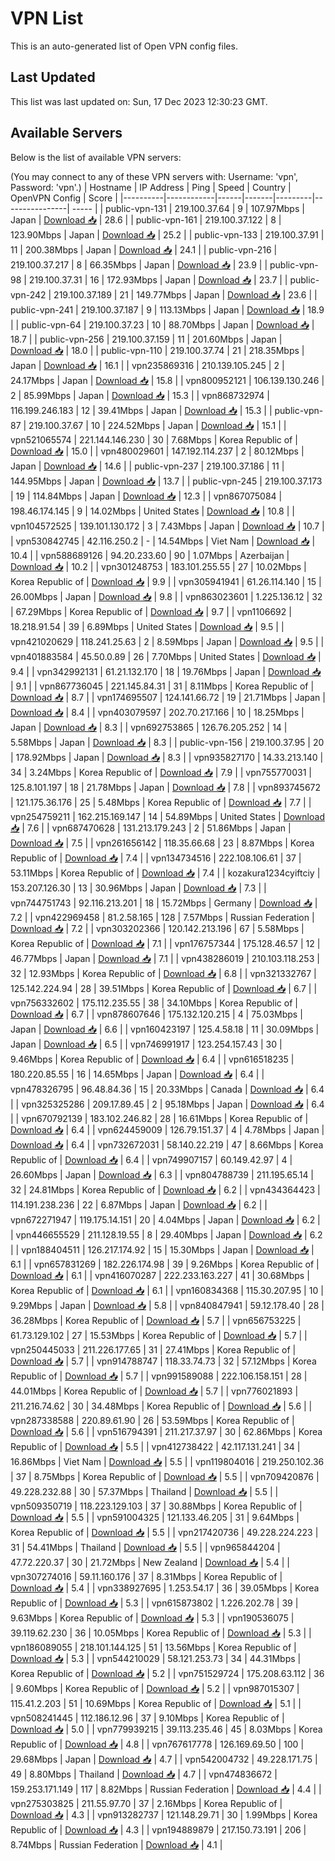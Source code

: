# VPN List

This is an auto-generated list of Open VPN config files.

## Last Updated

This list was last updated on: Sun, 17 Dec 2023 12:30:23 GMT.

## Available Servers

Below is the list of available VPN servers:

(You may connect to any of these VPN servers with: Username: 'vpn', Password: 'vpn'.)
| Hostname | IP Address | Ping | Speed | Country | OpenVPN Config | Score |
|----------|------------|------|-------|---------|----------------| ----- |
| public-vpn-131 | 219.100.37.64 | 9 | 107.97Mbps | Japan | [Download 📥](./configs/server_0_JP.ovpn) | 28.6 |
| public-vpn-161 | 219.100.37.122 | 8 | 123.90Mbps | Japan | [Download 📥](./configs/server_1_JP.ovpn) | 25.2 |
| public-vpn-133 | 219.100.37.91 | 11 | 200.38Mbps | Japan | [Download 📥](./configs/server_2_JP.ovpn) | 24.1 |
| public-vpn-216 | 219.100.37.217 | 8 | 66.35Mbps | Japan | [Download 📥](./configs/server_3_JP.ovpn) | 23.9 |
| public-vpn-98 | 219.100.37.31 | 16 | 172.93Mbps | Japan | [Download 📥](./configs/server_4_JP.ovpn) | 23.7 |
| public-vpn-242 | 219.100.37.189 | 21 | 149.77Mbps | Japan | [Download 📥](./configs/server_5_JP.ovpn) | 23.6 |
| public-vpn-241 | 219.100.37.187 | 9 | 113.13Mbps | Japan | [Download 📥](./configs/server_6_JP.ovpn) | 18.9 |
| public-vpn-64 | 219.100.37.23 | 10 | 88.70Mbps | Japan | [Download 📥](./configs/server_7_JP.ovpn) | 18.7 |
| public-vpn-256 | 219.100.37.159 | 11 | 201.60Mbps | Japan | [Download 📥](./configs/server_8_JP.ovpn) | 18.0 |
| public-vpn-110 | 219.100.37.74 | 21 | 218.35Mbps | Japan | [Download 📥](./configs/server_9_JP.ovpn) | 16.1 |
| vpn235869316 | 210.139.105.245 | 2 | 24.17Mbps | Japan | [Download 📥](./configs/server_10_JP.ovpn) | 15.8 |
| vpn800952121 | 106.139.130.246 | 2 | 85.99Mbps | Japan | [Download 📥](./configs/server_11_JP.ovpn) | 15.3 |
| vpn868732974 | 116.199.246.183 | 12 | 39.41Mbps | Japan | [Download 📥](./configs/server_12_JP.ovpn) | 15.3 |
| public-vpn-87 | 219.100.37.67 | 10 | 224.52Mbps | Japan | [Download 📥](./configs/server_13_JP.ovpn) | 15.1 |
| vpn521065574 | 221.144.146.230 | 30 | 7.68Mbps | Korea Republic of | [Download 📥](./configs/server_14_KR.ovpn) | 15.0 |
| vpn480029601 | 147.192.114.237 | 2 | 80.12Mbps | Japan | [Download 📥](./configs/server_15_JP.ovpn) | 14.6 |
| public-vpn-237 | 219.100.37.186 | 11 | 144.95Mbps | Japan | [Download 📥](./configs/server_16_JP.ovpn) | 13.7 |
| public-vpn-245 | 219.100.37.173 | 19 | 114.84Mbps | Japan | [Download 📥](./configs/server_17_JP.ovpn) | 12.3 |
| vpn867075084 | 198.46.174.145 | 9 | 14.02Mbps | United States | [Download 📥](./configs/server_18_US.ovpn) | 10.8 |
| vpn104572525 | 139.101.130.172 | 3 | 7.43Mbps | Japan | [Download 📥](./configs/server_19_JP.ovpn) | 10.7 |
| vpn530842745 | 42.116.250.2 | - | 14.54Mbps | Viet Nam | [Download 📥](./configs/server_20_VN.ovpn) | 10.4 |
| vpn588689126 | 94.20.233.60 | 90 | 1.07Mbps | Azerbaijan | [Download 📥](./configs/server_21_AZ.ovpn) | 10.2 |
| vpn301248753 | 183.101.255.55 | 27 | 10.02Mbps | Korea Republic of | [Download 📥](./configs/server_22_KR.ovpn) | 9.9 |
| vpn305941941 | 61.26.114.140 | 15 | 26.00Mbps | Japan | [Download 📥](./configs/server_23_JP.ovpn) | 9.8 |
| vpn863023601 | 1.225.136.12 | 32 | 67.29Mbps | Korea Republic of | [Download 📥](./configs/server_24_KR.ovpn) | 9.7 |
| vpn1106692 | 18.218.91.54 | 39 | 6.89Mbps | United States | [Download 📥](./configs/server_25_US.ovpn) | 9.5 |
| vpn421020629 | 118.241.25.63 | 2 | 8.59Mbps | Japan | [Download 📥](./configs/server_26_JP.ovpn) | 9.5 |
| vpn401883584 | 45.50.0.89 | 26 | 7.70Mbps | United States | [Download 📥](./configs/server_27_US.ovpn) | 9.4 |
| vpn342992131 | 61.21.132.170 | 18 | 19.76Mbps | Japan | [Download 📥](./configs/server_28_JP.ovpn) | 9.1 |
| vpn867736045 | 221.145.84.31 | 31 | 8.11Mbps | Korea Republic of | [Download 📥](./configs/server_29_KR.ovpn) | 8.7 |
| vpn174695507 | 124.141.66.72 | 19 | 21.71Mbps | Japan | [Download 📥](./configs/server_30_JP.ovpn) | 8.4 |
| vpn403079597 | 202.70.217.166 | 10 | 18.25Mbps | Japan | [Download 📥](./configs/server_31_JP.ovpn) | 8.3 |
| vpn692753865 | 126.76.205.252 | 14 | 5.58Mbps | Japan | [Download 📥](./configs/server_32_JP.ovpn) | 8.3 |
| public-vpn-156 | 219.100.37.95 | 20 | 178.92Mbps | Japan | [Download 📥](./configs/server_33_JP.ovpn) | 8.3 |
| vpn935827170 | 14.33.213.140 | 34 | 3.24Mbps | Korea Republic of | [Download 📥](./configs/server_34_KR.ovpn) | 7.9 |
| vpn755770031 | 125.8.101.197 | 18 | 21.78Mbps | Japan | [Download 📥](./configs/server_35_JP.ovpn) | 7.8 |
| vpn893745672 | 121.175.36.176 | 25 | 5.48Mbps | Korea Republic of | [Download 📥](./configs/server_36_KR.ovpn) | 7.7 |
| vpn254759211 | 162.215.169.147 | 14 | 54.89Mbps | United States | [Download 📥](./configs/server_37_US.ovpn) | 7.6 |
| vpn687470628 | 131.213.179.243 | 2 | 51.86Mbps | Japan | [Download 📥](./configs/server_38_JP.ovpn) | 7.5 |
| vpn261656142 | 118.35.66.68 | 23 | 8.87Mbps | Korea Republic of | [Download 📥](./configs/server_39_KR.ovpn) | 7.4 |
| vpn134734516 | 222.108.106.61 | 37 | 53.11Mbps | Korea Republic of | [Download 📥](./configs/server_40_KR.ovpn) | 7.4 |
| kozakura1234cyiftciy | 153.207.126.30 | 13 | 30.96Mbps | Japan | [Download 📥](./configs/server_41_JP.ovpn) | 7.3 |
| vpn744751743 | 92.116.213.201 | 18 | 15.72Mbps | Germany | [Download 📥](./configs/server_42_DE.ovpn) | 7.2 |
| vpn422969458 | 81.2.58.165 | 128 | 7.57Mbps | Russian Federation | [Download 📥](./configs/server_43_RU.ovpn) | 7.2 |
| vpn303202366 | 120.142.213.196 | 67 | 5.58Mbps | Korea Republic of | [Download 📥](./configs/server_44_KR.ovpn) | 7.1 |
| vpn176757344 | 175.128.46.57 | 12 | 46.77Mbps | Japan | [Download 📥](./configs/server_45_JP.ovpn) | 7.1 |
| vpn438286019 | 210.103.118.253 | 32 | 12.93Mbps | Korea Republic of | [Download 📥](./configs/server_46_KR.ovpn) | 6.8 |
| vpn321332767 | 125.142.224.94 | 28 | 39.51Mbps | Korea Republic of | [Download 📥](./configs/server_47_KR.ovpn) | 6.7 |
| vpn756332602 | 175.112.235.55 | 38 | 34.10Mbps | Korea Republic of | [Download 📥](./configs/server_48_KR.ovpn) | 6.7 |
| vpn878607646 | 175.132.120.215 | 4 | 75.03Mbps | Japan | [Download 📥](./configs/server_49_JP.ovpn) | 6.6 |
| vpn160423197 | 125.4.58.18 | 11 | 30.09Mbps | Japan | [Download 📥](./configs/server_50_JP.ovpn) | 6.5 |
| vpn746991917 | 123.254.157.43 | 30 | 9.46Mbps | Korea Republic of | [Download 📥](./configs/server_51_KR.ovpn) | 6.4 |
| vpn616518235 | 180.220.85.55 | 16 | 14.65Mbps | Japan | [Download 📥](./configs/server_52_JP.ovpn) | 6.4 |
| vpn478326795 | 96.48.84.36 | 15 | 20.33Mbps | Canada | [Download 📥](./configs/server_53_CA.ovpn) | 6.4 |
| vpn325325286 | 209.17.89.45 | 2 | 95.18Mbps | Japan | [Download 📥](./configs/server_54_JP.ovpn) | 6.4 |
| vpn670792139 | 183.102.246.82 | 28 | 16.61Mbps | Korea Republic of | [Download 📥](./configs/server_55_KR.ovpn) | 6.4 |
| vpn624459009 | 126.79.151.37 | 4 | 4.78Mbps | Japan | [Download 📥](./configs/server_56_JP.ovpn) | 6.4 |
| vpn732672031 | 58.140.22.219 | 47 | 8.66Mbps | Korea Republic of | [Download 📥](./configs/server_57_KR.ovpn) | 6.4 |
| vpn749907157 | 60.149.42.97 | 4 | 26.60Mbps | Japan | [Download 📥](./configs/server_58_JP.ovpn) | 6.3 |
| vpn804788739 | 211.195.65.14 | 32 | 24.81Mbps | Korea Republic of | [Download 📥](./configs/server_59_KR.ovpn) | 6.2 |
| vpn434364423 | 114.191.238.236 | 22 | 6.87Mbps | Japan | [Download 📥](./configs/server_60_JP.ovpn) | 6.2 |
| vpn672271947 | 119.175.14.151 | 20 | 4.04Mbps | Japan | [Download 📥](./configs/server_61_JP.ovpn) | 6.2 |
| vpn446655529 | 211.128.19.55 | 8 | 29.40Mbps | Japan | [Download 📥](./configs/server_62_JP.ovpn) | 6.2 |
| vpn188404511 | 126.217.174.92 | 15 | 15.30Mbps | Japan | [Download 📥](./configs/server_63_JP.ovpn) | 6.1 |
| vpn657831269 | 182.226.174.98 | 39 | 9.26Mbps | Korea Republic of | [Download 📥](./configs/server_64_KR.ovpn) | 6.1 |
| vpn416070287 | 222.233.163.227 | 41 | 30.68Mbps | Korea Republic of | [Download 📥](./configs/server_65_KR.ovpn) | 6.1 |
| vpn160834368 | 115.30.207.95 | 10 | 9.29Mbps | Japan | [Download 📥](./configs/server_66_JP.ovpn) | 5.8 |
| vpn840847941 | 59.12.178.40 | 28 | 36.28Mbps | Korea Republic of | [Download 📥](./configs/server_67_KR.ovpn) | 5.7 |
| vpn656753225 | 61.73.129.102 | 27 | 15.53Mbps | Korea Republic of | [Download 📥](./configs/server_68_KR.ovpn) | 5.7 |
| vpn250445033 | 211.226.177.65 | 31 | 27.41Mbps | Korea Republic of | [Download 📥](./configs/server_69_KR.ovpn) | 5.7 |
| vpn914788747 | 118.33.74.73 | 32 | 57.12Mbps | Korea Republic of | [Download 📥](./configs/server_70_KR.ovpn) | 5.7 |
| vpn991589088 | 222.106.158.151 | 28 | 44.01Mbps | Korea Republic of | [Download 📥](./configs/server_71_KR.ovpn) | 5.7 |
| vpn776021893 | 211.216.74.62 | 30 | 34.48Mbps | Korea Republic of | [Download 📥](./configs/server_72_KR.ovpn) | 5.6 |
| vpn287338588 | 220.89.61.90 | 26 | 53.59Mbps | Korea Republic of | [Download 📥](./configs/server_73_KR.ovpn) | 5.6 |
| vpn516794391 | 211.217.37.97 | 30 | 62.86Mbps | Korea Republic of | [Download 📥](./configs/server_74_KR.ovpn) | 5.5 |
| vpn412738422 | 42.117.131.241 | 34 | 16.86Mbps | Viet Nam | [Download 📥](./configs/server_75_VN.ovpn) | 5.5 |
| vpn119804016 | 219.250.102.36 | 37 | 8.75Mbps | Korea Republic of | [Download 📥](./configs/server_76_KR.ovpn) | 5.5 |
| vpn709420876 | 49.228.232.88 | 30 | 57.37Mbps | Thailand | [Download 📥](./configs/server_77_TH.ovpn) | 5.5 |
| vpn509350719 | 118.223.129.103 | 37 | 30.88Mbps | Korea Republic of | [Download 📥](./configs/server_78_KR.ovpn) | 5.5 |
| vpn591004325 | 121.133.46.205 | 31 | 9.64Mbps | Korea Republic of | [Download 📥](./configs/server_79_KR.ovpn) | 5.5 |
| vpn217420736 | 49.228.224.223 | 31 | 54.41Mbps | Thailand | [Download 📥](./configs/server_80_TH.ovpn) | 5.5 |
| vpn965844204 | 47.72.220.37 | 30 | 21.72Mbps | New Zealand | [Download 📥](./configs/server_81_NZ.ovpn) | 5.4 |
| vpn307274016 | 59.11.160.176 | 37 | 8.31Mbps | Korea Republic of | [Download 📥](./configs/server_82_KR.ovpn) | 5.4 |
| vpn338927695 | 1.253.54.17 | 36 | 39.05Mbps | Korea Republic of | [Download 📥](./configs/server_83_KR.ovpn) | 5.3 |
| vpn615873802 | 1.226.202.78 | 39 | 9.63Mbps | Korea Republic of | [Download 📥](./configs/server_84_KR.ovpn) | 5.3 |
| vpn190536075 | 39.119.62.230 | 36 | 10.05Mbps | Korea Republic of | [Download 📥](./configs/server_85_KR.ovpn) | 5.3 |
| vpn186089055 | 218.101.144.125 | 51 | 13.56Mbps | Korea Republic of | [Download 📥](./configs/server_86_KR.ovpn) | 5.3 |
| vpn544210029 | 58.121.253.73 | 34 | 44.31Mbps | Korea Republic of | [Download 📥](./configs/server_87_KR.ovpn) | 5.2 |
| vpn751529724 | 175.208.63.112 | 36 | 9.60Mbps | Korea Republic of | [Download 📥](./configs/server_88_KR.ovpn) | 5.2 |
| vpn987015307 | 115.41.2.203 | 51 | 10.69Mbps | Korea Republic of | [Download 📥](./configs/server_89_KR.ovpn) | 5.1 |
| vpn508241445 | 112.186.12.96 | 37 | 9.10Mbps | Korea Republic of | [Download 📥](./configs/server_90_KR.ovpn) | 5.0 |
| vpn779939215 | 39.113.235.46 | 45 | 8.03Mbps | Korea Republic of | [Download 📥](./configs/server_91_KR.ovpn) | 4.8 |
| vpn767617778 | 126.169.69.50 | 100 | 29.68Mbps | Japan | [Download 📥](./configs/server_92_JP.ovpn) | 4.7 |
| vpn542004732 | 49.228.171.75 | 49 | 8.80Mbps | Thailand | [Download 📥](./configs/server_93_TH.ovpn) | 4.7 |
| vpn474836672 | 159.253.171.149 | 117 | 8.82Mbps | Russian Federation | [Download 📥](./configs/server_94_RU.ovpn) | 4.4 |
| vpn275303825 | 211.55.97.70 | 37 | 2.16Mbps | Korea Republic of | [Download 📥](./configs/server_95_KR.ovpn) | 4.3 |
| vpn913282737 | 121.148.29.71 | 30 | 1.99Mbps | Korea Republic of | [Download 📥](./configs/server_96_KR.ovpn) | 4.3 |
| vpn194889879 | 217.150.73.191 | 206 | 8.74Mbps | Russian Federation | [Download 📥](./configs/server_97_RU.ovpn) | 4.1 |
